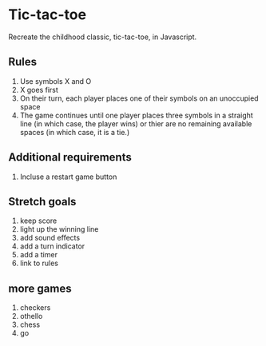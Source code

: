 # Tic-tac-toe

Recreate the childhood classic, tic-tac-toe, in Javascript.

## Rules

1. Use symbols X and O
2. X goes first
3. On their turn, each player places one of their symbols on an unoccupied space
4. The game continues until one player places three symbols in a straight line (in which case, the player wins) or thier are no remaining available spaces (in which case, it is a tie.)

## Additional requirements

1. Incluse a restart game button

## Stretch goals

1. keep score
2. light up the winning line
3. add sound effects
4. add a turn indicator
5. add a timer
6. link to rules

## more games
1. checkers
2. othello
3. chess
4. go
